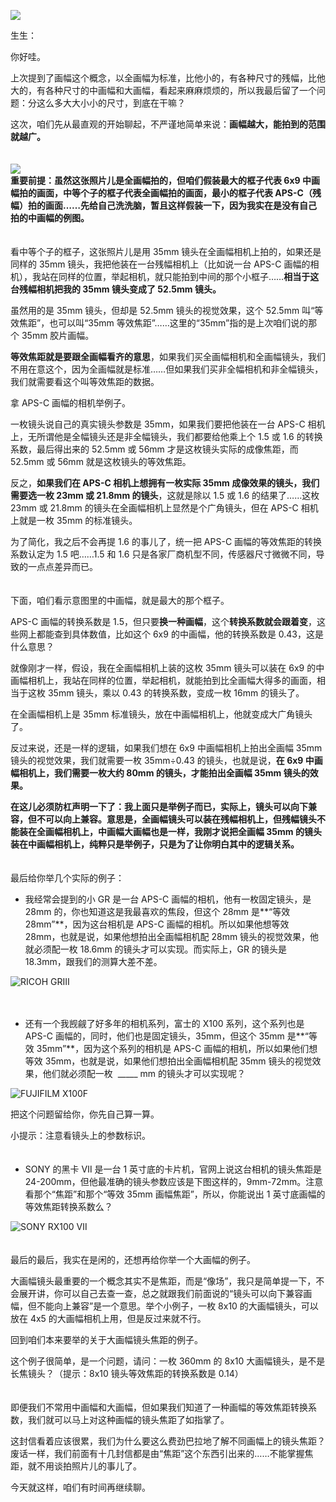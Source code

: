 [![](https://static001.geekbang.org/resource/image/yy/b9/yy4c7056d812b5273e26951fa774a0b9.jpg?wh=750x360)](http://time.geekbang.org/column/article/488914)

生生：

你好哇。

上次提到了画幅这个概念，以全画幅为标准，比他小的，有各种尺寸的残幅，比他大的，有各种尺寸的中画幅和大画幅，看起来麻麻烦烦的，所以我最后留了一个问题：分这么多大大小小的尺寸，到底在干嘛？

这次，咱们先从最直观的开始聊起，不严谨地简单来说：**画幅越大，能拍到的范围就越广。**

　  
![](https://static001.geekbang.org/resource/image/67/98/67793e0ab9e082d5c0850616a2950298.jpg?wh=3700x2460)  
**重要前提：虽然这张照片儿是全画幅拍的，但咱们假装最大的框子代表 6x9 中画幅拍的画面，中等个子的框子代表全画幅拍的画面，最小的框子代表 APS-C（残幅）拍的画面……先给自己洗洗脑，暂且这样假装一下，因为我实在是没有自己拍的中画幅的例图。**

　  
看中等个子的框子，这张照片儿是用 35mm 镜头在全画幅相机上拍的，如果还是同样的 35mm 镜头，我把他装在一台残幅相机上（比如说一台 APS-C 画幅的相机），我站在同样的位置，举起相机，就只能拍到中间的那个小框子……**相当于这台残幅相机把我的 35mm 镜头变成了 52.5mm 镜头。**

虽然用的是 35mm 镜头，但却是 52.5mm 镜头的视觉效果，这个 52.5mm 叫“等效焦距”，也可以叫“35mm 等效焦距”……这里的“35mm”指的是上次咱们说的那个 35mm 胶片画幅。

**等效焦距就是要跟全画幅看齐的意思**，如果我们买全画幅相机和全画幅镜头，我们不用在意这个，因为全画幅就是标准……但如果我们买非全幅相机和非全幅镜头，我们就需要看这个叫等效焦距的数据。

拿 APS-C 画幅的相机举例子。

一枚镜头说自己的真实镜头参数是 35mm，如果我们要把他装在一台 APS-C 相机上，无所谓他是全幅镜头还是非全幅镜头，我们都要给他乘上个 1.5 或 1.6 的转换系数，最后得出来的 52.5mm 或 56mm 才是这枚镜头实际的成像焦距，而 52.5mm 或 56mm 就是这枚镜头的等效焦距。

反之，**如果我们在 APS-C 相机上想拥有一枚实际 35mm 成像效果的镜头，我们需要选一枚 23mm 或 21.8mm 的镜头**，这就是除以 1.5 或 1.6 的结果了……这枚 23mm 或 21.8mm 的镜头在全画幅相机上显然是个广角镜头，但在 APS-C 相机上就是一枚 35mm 的标准镜头。

为了简化，我之后不会再提 1.6 的事儿了，统一把 APS-C 画幅的等效焦距的转换系数认定为 1.5 吧……1.5 和 1.6 只是各家厂商机型不同，传感器尺寸微微不同，导致的一点点差异而已。  
　

下面，咱们看示意图里的中画幅，就是最大的那个框子。

APS-C 画幅的转换系数是 1.5，但只要**换一种画幅**，这个**转换系数就会跟着变**，这些网上都能查到具体数值，比如这个 6x9 的中画幅，他的转换系数是 0.43，这是什么意思？

就像刚才一样，假设，我在全画幅相机上装的这枚 35mm 镜头可以装在 6x9 的中画幅相机上，我站在同样的位置，举起相机，就能拍到比全画幅大得多的画面，相当于这枚 35mm 镜头，乘以 0.43 的转换系数，变成一枚 16mm 的镜头了。

在全画幅相机上是 35mm 标准镜头，放在中画幅相机上，他就变成大广角镜头了。

反过来说，还是一样的逻辑，如果我们想在 6x9 中画幅相机上拍出全画幅 35mm 镜头的视觉效果，我们就需要一枚 35mm÷0.43 的镜头，也就是说，**在 6x9 中画幅相机上，我们需要一枚大约 80mm 的镜头，才能拍出全画幅 35mm 镜头的效果。**

**在这儿必须防杠声明一下了：我上面只是举例子而已，实际上，镜头可以向下兼容，但不可以向上兼容。意思是，全画幅镜头可以装在残幅相机上，但残幅镜头不能装在全画幅相机上，中画幅大画幅也是一样，我刚才说把全画幅 35mm 的镜头装在中画幅相机上，纯粹只是举例子，只是为了让你明白其中的逻辑关系。**  
　

最后给你举几个实际的例子：

- 我经常会提到的小 GR 是一台 APS-C 画幅的相机，他有一枚固定镜头，是 28mm 的，你也知道这是我最喜欢的焦段，但这个 28mm 是**“等效 28mm”**，因为这台相机是 APS-C 画幅的相机。所以如果他想等效 28mm，也就是说，如果他想拍出全画幅相机配 28mm 镜头的视觉效果，他就必须配一枚 18.6mm 的镜头才可以实现。而实际上，GR 的镜头是 18.3mm，跟我们的测算大差不差。

![](https://static001.geekbang.org/resource/image/34/a5/346afd5101cd8f636c03ea4e37ab29a5.jpg?wh=800x533 "RICOH GRⅢ")

　

- 还有一个我觊觎了好多年的相机系列，富士的 X100 系列，这个系列也是 APS-C 画幅的，同时，他们也是固定镜头，35mm，但这个 35mm 是**“等效 35mm”**，因为这个系列的相机是 APS-C 画幅的相机，所以如果他们想等效 35mm，也就是说，如果他们想拍出全画幅相机配 35mm 镜头的视觉效果，他们就必须配一枚  \_\_\_\__ mm 的镜头才可以实现呢？

![](https://static001.geekbang.org/resource/image/03/62/0393d368b1bc60c3062d5eff42fa3e62.jpeg?wh=1200x850 "FUJIFILM X100F")

把这个问题留给你，你先自己算一算。

小提示：注意看镜头上的参数标识。  
　

- SONY 的黑卡 Ⅶ 是一台 1 英寸底的卡片机，官网上说这台相机的镜头焦距是 24-200mm，但他最准确的镜头参数应该是下图这样的，9mm-72mm。注意看那个“焦距”和那个“等效 35mm 画幅焦距”，所以，你能说出 1 英寸底画幅的等效焦距转换系数么？

![](https://static001.geekbang.org/resource/image/75/7b/75c7d6290328f05c20096d4d96a1f97b.jpg?wh=3543x2420 "SONY RX100 Ⅶ")

　  
最后的最后，我实在是闲的，还想再给你举一个大画幅的例子。

大画幅镜头最重要的一个概念其实不是焦距，而是“像场”，我只是简单提一下，不会展开讲，你可以自己去查一查，总之就跟我们前面说的“镜头可以向下兼容画幅，但不能向上兼容”是一个意思。举个小例子，一枚 8x10 的大画幅镜头，可以放在 4x5 的大画幅相机上用，但是反过来就不行。

回到咱们本来要举的关于大画幅镜头焦距的例子。

这个例子很简单，是一个问题，请问：一枚 360mm 的 8x10 大画幅镜头，是不是长焦镜头？（提示：8x10 镜头等效焦距的转换系数是 0.14）

　  
即便我们不常用中画幅和大画幅，但如果我们知道了一种画幅的等效焦距转换系数，我们就可以马上对这种画幅的镜头焦距了如指掌了。

这封信看着应该很累，我们为什么要这么费劲巴拉地了解不同画幅上的镜头焦距？废话一样，我们前面有十几封信都是由“焦距”这个东西引出来的……不能掌握焦距，就不用谈拍照片儿的事儿了。

今天就这样，咱们有时间再继续聊。